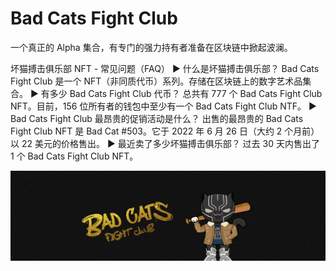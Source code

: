 # Bad Cats Fight Club

一个真正的 Alpha 集合，有专门的强力持有者准备在区块链中掀起波澜。

坏猫搏击俱乐部 NFT - 常见问题（FAQ）
▶ 什么是坏猫搏击俱乐部？
Bad Cats Fight Club 是一个 NFT（非同质代币）系列。存储在区块链上的数字艺术品集合。
▶ 有多少 Bad Cats Fight Club 代币？
总共有 777 个 Bad Cats Fight Club NFT。目前，156 位所有者的钱包中至少有一个 Bad Cats Fight Club NTF。
▶ Bad Cats Fight Club 最昂贵的促销活动是什么？
出售的最昂贵的 Bad Cats Fight Club NFT 是 Bad Cat #503。它于 2022 年 6 月 26 日（大约 2 个月前）以 22 美元的价格售出。
▶ 最近卖了多少坏猫搏击俱乐部？
过去 30 天内售出了 1 个 Bad Cats Fight Club NFT。

![unnamed](unnamed.png)

